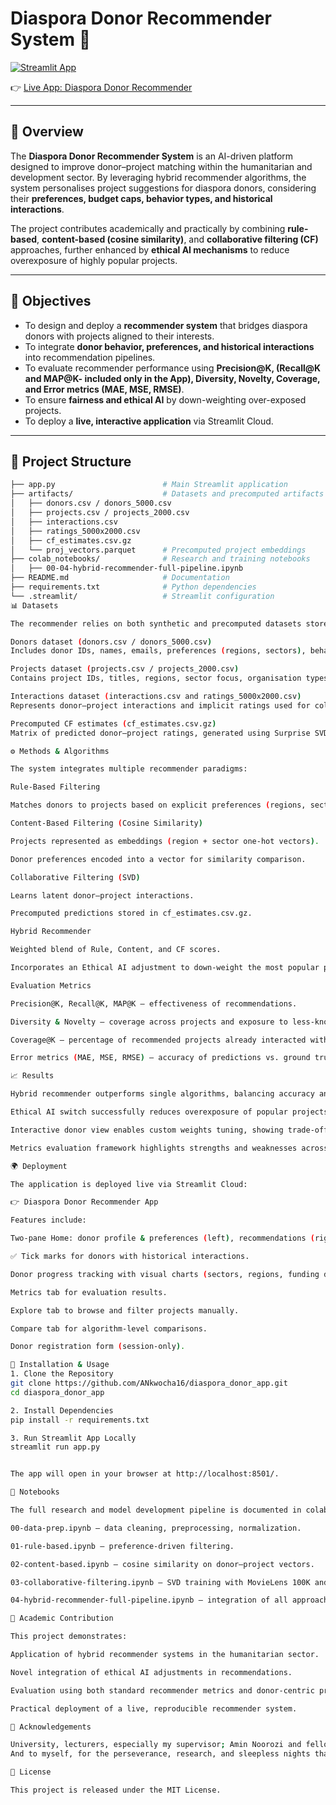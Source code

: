 # Diaspora Donor Recommender System 🤝

[![Streamlit App](https://static.streamlit.io/badges/streamlit_badge_black_white.svg)](https://diasporadonorapp-6y5uqwvfczq5gsrwhahxzy.streamlit.app/)

👉 [Live App: Diaspora Donor Recommender](https://diasporadonorapp-6y5uqwvfczq5gsrwhahxzy.streamlit.app/)

---

## 📖 Overview  

The **Diaspora Donor Recommender System** is an AI-driven platform designed to improve donor–project matching within the humanitarian and development sector. By leveraging hybrid recommender algorithms, the system personalises project suggestions for diaspora donors, considering their **preferences, budget caps, behavior types, and historical interactions**.  

The project contributes academically and practically by combining **rule-based**, **content-based (cosine similarity)**, and **collaborative filtering (CF)** approaches, further enhanced by **ethical AI mechanisms** to reduce overexposure of highly popular projects.  

---

## 🎯 Objectives  

- To design and deploy a **recommender system** that bridges diaspora donors with projects aligned to their interests.  
- To integrate **donor behavior, preferences, and historical interactions** into recommendation pipelines.  
- To evaluate recommender performance using **Precision@K, (Recall@K and MAP@K- included only in the App), Diversity, Novelty, Coverage, and Error metrics (MAE, MSE, RMSE)**.  
- To ensure **fairness and ethical AI** by down-weighting over-exposed projects.  
- To deploy a **live, interactive application** via Streamlit Cloud.  

---

## 📂 Project Structure  

```bash
├── app.py                        # Main Streamlit application
├── artifacts/                    # Datasets and precomputed artifacts
│   ├── donors.csv / donors_5000.csv
│   ├── projects.csv / projects_2000.csv
│   ├── interactions.csv
│   ├── ratings_5000x2000.csv
│   ├── cf_estimates.csv.gz
│   └── proj_vectors.parquet      # Precomputed project embeddings 
├── colab_notebooks/              # Research and training notebooks
│   ├── 00-04-hybrid-recommender-full-pipeline.ipynb
├── README.md                     # Documentation
├── requirements.txt              # Python dependencies
└── .streamlit/                   # Streamlit configuration
📊 Datasets

The recommender relies on both synthetic and precomputed datasets stored under artifacts/:

Donors dataset (donors.csv / donors_5000.csv)
Includes donor IDs, names, emails, preferences (regions, sectors), behavior types, and budget caps.

Projects dataset (projects.csv / projects_2000.csv)
Contains project IDs, titles, regions, sector focus, organisation types, funding targets, and popularity scores.

Interactions dataset (interactions.csv and ratings_5000x2000.csv)
Represents donor–project interactions and implicit ratings used for collaborative filtering.

Precomputed CF estimates (cf_estimates.csv.gz)
Matrix of predicted donor–project ratings, generated using Surprise SVD (trained also on the MovieLens 100K dataset for robustness and cross-validation).

⚙️ Methods & Algorithms

The system integrates multiple recommender paradigms:

Rule-Based Filtering

Matches donors to projects based on explicit preferences (regions, sectors, budget caps).

Content-Based Filtering (Cosine Similarity)

Projects represented as embeddings (region + sector one-hot vectors).

Donor preferences encoded into a vector for similarity comparison.

Collaborative Filtering (SVD)

Learns latent donor–project interactions.

Precomputed predictions stored in cf_estimates.csv.gz.

Hybrid Recommender

Weighted blend of Rule, Content, and CF scores.

Incorporates an Ethical AI adjustment to down-weight the most popular projects.

Evaluation Metrics

Precision@K, Recall@K, MAP@K – effectiveness of recommendations.

Diversity & Novelty – coverage across projects and exposure to less-known projects.

Coverage@K – percentage of recommended projects already interacted with.

Error metrics (MAE, MSE, RMSE) – accuracy of predictions vs. ground truth.

📈 Results

Hybrid recommender outperforms single algorithms, balancing accuracy and fairness.

Ethical AI switch successfully reduces overexposure of popular projects, improving novelty.

Interactive donor view enables custom weights tuning, showing trade-offs between Rule, Content, and CF.

Metrics evaluation framework highlights strengths and weaknesses across donor profiles.

🌍 Deployment

The application is deployed live via Streamlit Cloud:

👉 Diaspora Donor Recommender App

Features include:

Two-pane Home: donor profile & preferences (left), recommendations (right).

✅ Tick marks for donors with historical interactions.

Donor progress tracking with visual charts (sectors, regions, funding distribution).

Metrics tab for evaluation results.

Explore tab to browse and filter projects manually.

Compare tab for algorithm-level comparisons.

Donor registration form (session-only).

🚀 Installation & Usage
1. Clone the Repository
git clone https://github.com/ANkwocha16/diaspora_donor_app.git
cd diaspora_donor_app

2. Install Dependencies
pip install -r requirements.txt

3. Run Streamlit App Locally
streamlit run app.py


The app will open in your browser at http://localhost:8501/.

📒 Notebooks

The full research and model development pipeline is documented in colab_notebooks/:

00-data-prep.ipynb — data cleaning, preprocessing, normalization.

01-rule-based.ipynb — preference-driven filtering.

02-content-based.ipynb — cosine similarity on donor–project vectors.

03-collaborative-filtering.ipynb — SVD training with MovieLens 100K and donor–project datasets.

04-hybrid-recommender-full-pipeline.ipynb — integration of all approaches, evaluation metrics, and export of CF estimates.

📜 Academic Contribution

This project demonstrates:

Application of hybrid recommender systems in the humanitarian sector.

Novel integration of ethical AI adjustments in recommendations.

Evaluation using both standard recommender metrics and donor-centric progress indicators.

Practical deployment of a live, reproducible recommender system.

🙌 Acknowledgements

University, lecturers, especially my supervisor; Amin Noorozi and fellow students for academic guidance and making learning fun.
And to myself, for the perseverance, research, and sleepless nights that made this work possible.

📌 License

This project is released under the MIT License.
